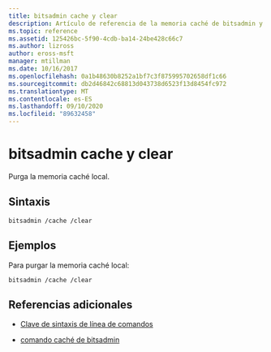 ```yaml
---
title: bitsadmin cache y clear
description: Artículo de referencia de la memoria caché de bitsadmin y el comando CLEAR, que purga la memoria caché local.
ms.topic: reference
ms.assetid: 125426bc-5f90-4cdb-ba14-24be428c66c7
ms.author: lizross
author: eross-msft
manager: mtillman
ms.date: 10/16/2017
ms.openlocfilehash: 0a1b48630b8252a1bf7c3f875995702658df1c66
ms.sourcegitcommit: db2d46842c68813d043738d6523f13d8454fc972
ms.translationtype: MT
ms.contentlocale: es-ES
ms.lasthandoff: 09/10/2020
ms.locfileid: "89632458"
---
```

# <a name="bitsadmin-cache-and-clear"></a>bitsadmin cache y clear

Purga la memoria caché local.

## <a name="syntax"></a>Sintaxis

```
bitsadmin /cache /clear
```

## <a name="examples"></a>Ejemplos

Para purgar la memoria caché local:

```
bitsadmin /cache /clear
```

## <a name="additional-references"></a>Referencias adicionales

- [Clave de sintaxis de línea de comandos](command-line-syntax-key.md)

- [comando caché de bitsadmin](bitsadmin-cache.md)
